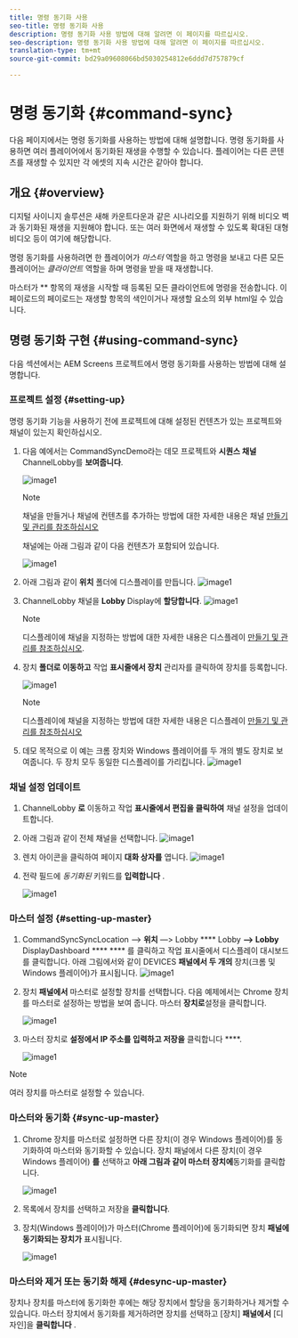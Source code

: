 ```yaml
---
title: 명령 동기화 사용
seo-title: 명령 동기화 사용
description: 명령 동기화 사용 방법에 대해 알려면 이 페이지를 따르십시오.
seo-description: 명령 동기화 사용 방법에 대해 알려면 이 페이지를 따르십시오.
translation-type: tm+mt
source-git-commit: bd29a09608066bd5030254812e6ddd7d757879cf

---
```



# 명령 동기화 {#command-sync}

다음 페이지에서는 명령 동기화를 사용하는 방법에 대해 설명합니다. 명령 동기화를 사용하면 여러 플레이어에서 동기화된 재생을 수행할 수 있습니다. 플레이어는 다른 콘텐츠를 재생할 수 있지만 각 에셋의 지속 시간은 같아야 합니다.

## 개요 {#overview}

디지털 사이니지 솔루션은 새해 카운트다운과 같은 시나리오를 지원하기 위해 비디오 벽과 동기화된 재생을 지원해야 합니다. 또는 여러 화면에서 재생할 수 있도록 확대된 대형 비디오 등이 여기에 해당합니다.

명령 동기화를 사용하려면 한 플레이어가 *마스터* 역할을 하고 명령을 보내고 다른 모든 플레이어는 *클라이언트* 역할을 하며 명령을 받을 때 재생합니다.

마스터가 ** 항목의 재생을 시작할 때 등록된 모든 클라이언트에 명령을 전송합니다. 이 페이로드의 페이로드는 재생할 항목의 색인이거나 재생할 요소의 외부 html일 수 있습니다.

## 명령 동기화 구현 {#using-command-sync}

다음 섹션에서는 AEM Screens 프로젝트에서 명령 동기화를 사용하는 방법에 대해 설명합니다.

### 프로젝트 설정 {#setting-up}

명령 동기화 기능을 사용하기 전에 프로젝트에 대해 설정된 컨텐츠가 있는 프로젝트와 채널이 있는지 확인하십시오.

1. 다음 예에서는 CommandSyncDemo라는 데모 프로젝트와 **시퀀스 채널** ChannelLobby를 **보여줍니다**.

   ![image1](assets/command-sync/command-sync1-1.png)

   >[!NOTE]
   >
   >채널을 만들거나 채널에 컨텐츠를 추가하는 방법에 대한 자세한 내용은 채널 [만들기 및 관리를 참조하십시오](/help/user-guide/managing-channels.md)

   채널에는 아래 그림과 같이 다음 컨텐츠가 포함되어 있습니다.

   ![image1](assets/command-sync/command-sync2-1.png)

1. 아래 그림과 같이 **위치** 폴더에 디스플레이를 만듭니다.
   ![image1](assets/command-sync/command-sync3-1.png)

1. ChannelLobby 채널을 **Lobby** Display에 **할당합니다**.
   ![image1](assets/command-sync/command-sync4-1.png)

   >[!NOTE]
   >
   >디스플레이에 채널을 지정하는 방법에 대한 자세한 내용은 디스플레이 [만들기 및 관리를 참조하십시오](/help/user-guide/managing-displays.md).

1. 장치 **폴더로 이동하고** 작업 **표시줄에서 장치** 관리자를 클릭하여 장치를 등록합니다.

   ![image1](assets/command-sync5.png)

   >[!NOTE]
   >
   >디스플레이에 채널을 지정하는 방법에 대한 자세한 내용은 디스플레이 [만들기 및 관리를 참조하십시오](/help/user-guide/managing-displays.md)

1. 데모 목적으로 이 예는 크롬 장치와 Windows 플레이어를 두 개의 별도 장치로 보여줍니다. 두 장치 모두 동일한 디스플레이를 가리킵니다.
   ![image1](assets/command-sync6.png)

### 채널 설정 업데이트

1. ChannelLobby **로** 이동하고 작업 **표시줄에서 편집을 클릭하여** 채널 설정을 업데이트합니다.

1. 아래 그림과 같이 전체 채널을 선택합니다.
   ![image1](assets/command-sync/command-sync7-1.png)

1. 렌치 아이콘을 클릭하여 페이지 **대화 상자를** 엽니다.
   ![image1](assets/command-sync/command-sync8-1.png)

1. 전략 필드에 *동기화된* 키워드를 **입력합니다** .

   ![image1](assets/command-sync/command-sync9-1.png)


### 마스터 설정 {#setting-up-master}

1. CommandSyncSyncLocation —> **위치** —> Lobby **** Lobby **—> Lobby** DisplayDashboard **** **** 를 클릭하고 작업 표시줄에서 디스플레이 대시보드를 클릭합니다.
아래 그림에서와 같이 DEVICES **패널에서 두 개의** 장치(크롬 및 Windows 플레이어)가 표시됩니다.
   ![image1](assets/command-sync/command-sync10-1.png)

1. 장치 **패널에서** 마스터로 설정할 장치를 선택합니다. 다음 예제에서는 Chrome 장치를 마스터로 설정하는 방법을 보여 줍니다. 마스터 **장치로**&#x200B;설정을 클릭합니다.

   ![image1](assets/command-sync/command-sync11-1.png)

1. 마스터 장치로 **설정에서 IP 주소를 입력하고 저장을** 클릭합니다 ****.

   ![image1](assets/command-sync/command-sync12-1.png)

>[!NOTE]
> 여러 장치를 마스터로 설정할 수 있습니다.

### 마스터와 동기화 {#sync-up-master}

1. Chrome 장치를 마스터로 설정하면 다른 장치(이 경우 Windows 플레이어)를 동기화하여 마스터와 동기화할 수 있습니다.
장치 패널에서 다른 장치(이 경우 Windows 플레이어) **를** 선택하고 **아래 그림과 같이 마스터 장치에**&#x200B;동기화를 클릭합니다.

   ![image1](assets/command-sync/command-sync13-1.png)

1. 목록에서 장치를 선택하고 저장을 **클릭합니다**.

1. 장치(Windows 플레이어)가 마스터(Chrome 플레이어)에 동기화되면 장치 **패널에 동기화되는 장치가** 표시됩니다.

   ![image1](assets/command-sync/command-sync14-1.png)

### 마스터와 제거 또는 동기화 해제 {#desync-up-master}

장치나 장치를 마스터에 동기화한 후에는 해당 장치에서 할당을 동기화하거나 제거할 수 있습니다. 마스터 장치에서 동기화를 제거하려면 장치를 선택하고 [장치] **패널에서** [디자인]을 **클릭합니다** .

